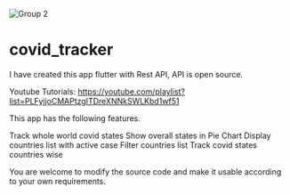 ![Group 2](https://user-images.githubusercontent.com/47206155/147916110-d19e051b-3246-4377-a807-a1ff4d4a7e9f.png)
# covid_tracker

I have created this app flutter with Rest API, API is open source. 

Youtube Tutorials: https://youtube.com/playlist?list=PLFyjjoCMAPtzgITDreXNNkSWLKbd1wf51


This app has the following features. 

Track whole world covid states
Show overall states in Pie Chart 
Display countries list with active case 
Filter countries list 
Track covid states countries wise

You are welcome to modify the source code and make it usable according to your own requirements. 
